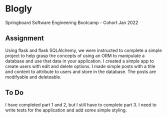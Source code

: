 # Blogly
Springboard Software Engineering Bootcamp - Cohort Jan 2022

## Assignment
Using flask and flask SQLAlchemy, we were instructed to complete a simple project to help grasp the concepts of using an ORM to manipulate a database and use that data in your application. I created a simple app to create users with edit and delete options. I made simple posts with a title and content to attribute to users and store in the database. The posts are modifyable and deleteable. 

## To Do
I have completed part 1 and 2, but I still have to complete part 3. I need to write tests for the application and add some simple styling.
